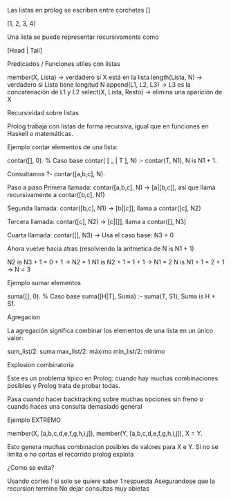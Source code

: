 Las listas en prolog se escriben entre corchetes []

[1, 2, 3, 4]

Una lista se puede representar recursivamente como

[Head | Tail]

Predicados / Funciones utiles con listas

member(X, Lista) → verdadero si X está en la lista
length(Lista, N) → verdadero si Lista tiene longitud N
append(L1, L2, L3) → L3 es la concatenación de L1 y L2
select(X, Lista, Resto) → elimina una aparición de X

Recursividad sobre listas

Prolog trabaja con listas de forma recursiva, igual que en funciones en Haskell o matemáticas.

Ejemplo contar elementos de una lista:


contar([], 0). % Caso base
contar( [ _ | T ], N) :-
    contar(T, N1),
    N is N1 + 1.

Consultamos
?- contar([a,b,c], N).

Paso a paso
Primera llamada:
 contar([a,b,c], N)
 → [a|[b,c]], así que llama recursivamente a contar([b,c], N1)


Segunda llamada:
 contar([b,c], N1)
 → [b|[c]], llama a contar([c], N2)


Tercera llamada:
 contar([c], N2)
 → [c|[]], llama a contar([], N3)


Cuarta llamada:
 contar([], N3)
 → Usa el caso base: N3 = 0

Ahora vuelve hacia atras (resolviendo la aritmetica de N is N1 + 1)

N2 is N3 + 1 = 0 + 1 → N2 = 1
N1 is N2 + 1 = 1 + 1 → N1 = 2
N is N1 + 1 = 2 + 1 → N = 3


Ejemplo sumar elementos

suma([], 0). % Caso base
suma([H|T], Suma) :-
    suma(T, S1),
    Suma is H + S1.

Agregacion

La agregación significa combinar los elementos de una lista en un único valor:

sum_list/2: suma
max_list/2: máximo
min_list/2: mínimo

Explosion combinatoria

Este es un problema típico en Prolog: cuando hay muchas combinaciones posibles y Prolog trata de probar todas.

Pasa cuando hacer backtracking sobre muchas opciones sin freno o cuando haces una consulta demasiado general

Ejemplo EXTREMO

member(X, [a,b,c,d,e,f,g,h,i,j]),
member(Y, [a,b,c,d,e,f,g,h,i,j]),
X \= Y.

Esto genera muchas combinacion posibles de valores para X e Y. Si no se limita o no cortas el recorrido prolog explota

¿Como se evita?

Usando cortes ! si solo se quiere saber 1 respuesta
Asegurandose que la recursion termine
No dejar consultas muy abietas


